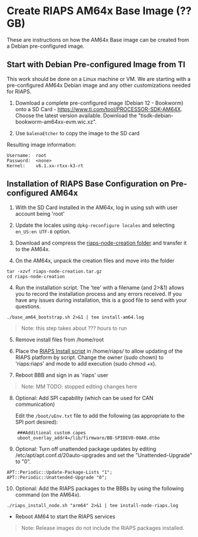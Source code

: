 # Create RIAPS AM64x Base Image (??GB)

These are instructions on how the AM64x Base image can be created from a Debian pre-configured image.  

## Start with Debian Pre-configured Image from TI

This work should be done on a Linux machine or VM. We are starting with a pre-configured AM64x Debian image and any other customizations needed for RIAPS.

1) Download a complete pre-configured image (Debian 12 - Bookworm) onto a SD Card - https://www.ti.com/tool/PROCESSOR-SDK-AM64X.  Choose the latest version available.  Download the "tisdk-debian-bookworm-am64xx-evm.wic.xz".

2) Use `balenaEtcher` to copy the image to the SD card

Resulting image information:

```
Username:  root
Password:  <none>
Kernel:    v6.1.xx-rtxx-k3-rt
```

## Installation of RIAPS Base Configuration on Pre-configured AM64x

1) With the SD Card installed in the AM64x, log in using ssh with user account being 'root'
   
2) Update the locales using `dpkg-reconfigure locales` and selecting `en_US:en UTF-8` option.

3) Download and compress the [riaps-node-creation folder](https://github.com/RIAPS/riaps-integration/tree/master/riaps-node-creation) and transfer it to the AM64x.

4) On the AM64x, unpack the creation files and move into the folder

```
tar -xzvf riaps-node-creation.tar.gz
cd riaps-node-creation
```

4) Run the installation script. The 'tee' with a filename (and 2>&1) allows you to record the installation process and any errors received. If you have any issues during installation, this is a good file to send with your questions.

```
./base_am64_bootstrap.sh 2>&1 | tee install-am64.log
```

> Note: this step takes about ??? hours to run

5) Remove install files from /home/root

6) Place the [RIAPS Install script](https://github.com/RIAPS/riaps-integration/blob/master/riaps-node-runtime/riaps_install_node.sh) in /home/riaps/ to allow updating of the RIAPS platform by script. Change the owner (sudo chown) to 'riaps:riaps' and mode to add execution (sudo chmod +x).

7)  Reboot BBB and sign in as 'riaps' user

>Note: MM TODO: stopped editing changes here
8) Optional: Add SPI capability (which can be used for CAN communication)

    Edit the `/boot/uEnv.txt` file to add the following (as appropriate to the SPI port desired):

```
    ###Additional custom capes  
    uboot_overlay_addr4=/lib/firmware/BB-SPIDEV0-00A0.dtbo  
```

9) Optional: Turn off unattended package updates by editing /etc/apt/apt.conf.d/20auto-upgrades and set the "Unattended-Upgrade" to "0".

```
APT::Periodic::Update-Package-Lists "1";
APT::Periodic::Unattended-Upgrade "0";
```

10) Optional: Add the RIAPS packages to the BBBs by using the following command (on the AM64x).

```
./riaps_install_node.sh "arm64" 2>&1 | tee install-node-riaps.log
```

- Reboot AM64 to start the RIAPS services

> Note: Release images do not include the RIAPS packages installed.
